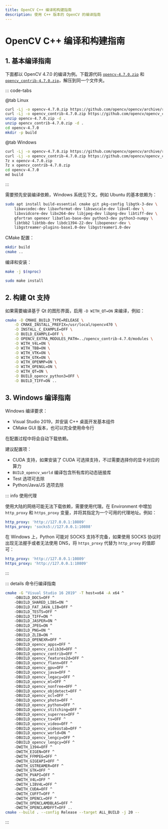 ```yaml
---
title: OpenCV C++ 编译和构建指南
description: 使用 C++ 版本的 OpenCV 的编译指南
---
```


# OpenCV C++ 编译和构建指南

## 1. 基本编译指南

下面都以 OpenCV 4.7.0 的编译为例。下载源代码 [`opencv-4.7.0.zip`](https://github.com/opencv/opencv/releases) 和 [`opencv_contrib-4.7.0.zip`](https://github.com/opencv/opencv_contrib/tags)，解压到同一个文件夹。

::: code-tabs

@tab Linux

```bash
curl -Lj -o opencv-4.7.0.zip https://github.com/opencv/opencv/archive/refs/tags/4.7.0.zip
curl -Lj -o opencv_contrib-4.7.0.zip https://github.com/opencv/opencv_contrib/archive/refs/tags/4.7.0.zip
unzip opencv-4.7.0.zip -d .
unzip opencv_contrib-4.7.0.zip -d .
cd opencv-4.7.0
mkdir -p build
```

@tab Windows

```bash
curl -Lj -o opencv-4.7.0.zip https://github.com/opencv/opencv/archive/refs/tags/4.7.0.zip
curl -Lj -o opencv_contrib-4.7.0.zip https://github.com/opencv/opencv_contrib/archive/refs/tags/4.7.0.zip
7z x opencv-4.7.0.zip
7z x opencv_contrib-4.7.0.zip
cd opencv-4.7.0
md build
```

:::

需要预先安装编译依赖，Windows 系统见下文。例如 Ubuntu 的基本依赖为：

```bash
sudo apt install build-essential cmake git pkg-config libgtk-3-dev \
    libavcodec-dev libavformat-dev libswscale-dev libv4l-dev \
    libxvidcore-dev libx264-dev libjpeg-dev libpng-dev libtiff-dev \
    gfortran openexr libatlas-base-dev python3-dev python3-numpy \
    libtbb2 libtbb-dev libdc1394-22-dev libopenexr-dev \
    libgstreamer-plugins-base1.0-dev libgstreamer1.0-dev
```

CMake 配置：

```bash
mkdir build
cmake ..
```

编译和安装：

```bash
make -j $(nproc)

sudo make install
```

## 2. 构建 Qt 支持

如果需要编译基于 Qt 的图形界面，启用 `-D WITH_QT=ON` 来编译，例如：

```bash
cmake -D CMAKE_BUILD_TYPE=RELEASE \
    -D CMAKE_INSTALL_PREFIX=/usr/local/opencv470 \
    -D INSTALL_C_EXAMPLE=OFF \
    -D BUILD_EXAMPLE=OFF \
    -D OPENCV_EXTRA_MODULES_PATH=../opencv_contrib-4.7.0/modules \
    -D WITH_V4L=ON \
    -D WITH_TBB=ON \
    -D WITH_VTK=ON \
    -D WITH_GTK=ON \
    -D WITH_OPENMP=ON \
    -D WITH_OPENGL=ON \
    -D WITH_QT=ON \
    -D BUILD_opencv_python3=OFF \
    -D BUILD_TIFF=ON ..
```

## 3. Windows 编译指南

Windows 编译要求：
- Visual Studio 2019，并安装 C++ 桌面开发基本组件
- CMake GUI 版本，也可以完全使用命令行

在配置过程中将会自动下载依赖。

建议配置项：
- CUDA 支持，如果安装了 CUDA 可选择支持，不过需要选择你的显卡对应的算力
- `BUILD_opencv_world` 编译包含所有库的动态链接库
- Test 选项可去除
- Python/Java/JS 选项去除

::: info 使用代理

使用大陆的网络可能无法下载依赖，需要使用代理。在 Environment 中增加 `http_proxy` 和 `https_proxy` 变量，并将其指定为一个可用的代理地址。例如：

```yml
http_proxy: 'http://127.0.0.1:10809'
https_proxy: 'socks5://127.0.0.1:10808'
```

在 Windows 上，Python 可能对 SOCKS 支持不完备，如果使用 SOCKS 协议时出现无法握手或者无法使用 DNS，将 `https_proxy` 代替为 `http_proxy` 的值即可：

```yml
http_proxy: 'http://127.0.0.1:10809'
https_proxy: 'http://127.0.0.1:10809'
```

:::

::: details 命令行编译指南

```bash
cmake -G "Visual Studio 16 2019" -T host=x64 -A x64 ^
    -DBUILD_DOCS=OFF ^
    -DBUILD_SHARED_LIBS=ON ^
    -DBUILD_FAT_JAVA_LIB=OFF ^
    -DBUILD_TESTS=OFF ^
    -DBUILD_TIFF=ON ^
    -DBUILD_JASPER=ON ^
    -DBUILD_JPEG=ON ^
    -DBUILD_PNG=ON ^
    -DBUILD_ZLIB=ON ^
    -DBUILD_OPENEXR=OFF ^
    -DBUILD_opencv_apps=OFF ^
    -DBUILD_opencv_calib3d=OFF ^
    -DBUILD_opencv_contrib=OFF ^
    -DBUILD_opencv_features2d=OFF ^
    -DBUILD_opencv_flann=OFF ^
    -DBUILD_opencv_gpu=OFF ^
    -DBUILD_opencv_java=OFF ^
    -DBUILD_opencv_legacy=OFF ^
    -DBUILD_opencv_ml=OFF ^
    -DBUILD_opencv_nonfree=OFF ^
    -DBUILD_opencv_objdetect=OFF ^
    -DBUILD_opencv_ocl=OFF ^
    -DBUILD_opencv_photo=OFF ^
    -DBUILD_opencv_python=OFF ^
    -DBUILD_opencv_stitching=OFF ^
    -DBUILD_opencv_superres=OFF ^
    -DBUILD_opencv_ts=OFF ^
    -DBUILD_opencv_video=OFF ^
    -DBUILD_opencv_videostab=OFF ^
    -DBUILD_opencv_world=ON ^
    -DBUILD_opencv_lengcy=OFF ^
    -DBUILD_opencv_lengcy=OFF ^
    -DWITH_1394=OFF ^
    -DWITH_EIGEN=OFF ^
    -DWITH_FFMPEG=OFF ^
    -DWITH_GIGEAPI=OFF ^
    -DWITH_GSTREAMER=OFF ^
    -DWITH_GTK=OFF ^
    -DWITH_PVAPI=OFF ^
    -DWITH_V4L=OFF ^
    -DWITH_LIBV4L=OFF ^
    -DWITH_CUDA=OFF ^
    -DWITH_CUFFT=OFF ^
    -DWITH_OPENCL=OFF ^
    -DWITH_OPENCLAMDBLAS=OFF ^
    -DWITH_OPENCLAMDFFT=OFF ..
cmake --build . --config Release --target ALL_BUILD -j 20 --
```

:::
